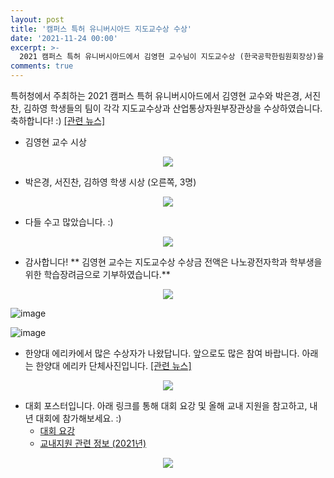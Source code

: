 ```yaml
---
layout: post
title: '캠퍼스 특허 유니버시아드 지도교수상 수상'
date: '2021-11-24 00:00'
excerpt: >-
  2021 캠퍼스 특허 유니버시아드에서 김영현 교수님이 지도교수상 (한국공학한림원회장상)을 수상 하였습니다.  
comments: true
---
```

특허청에서 주최하는 2021 캠퍼스 특허 유니버시아드에서 김영현 교수와 박은경, 서진찬, 김하영 학생들의 팀이 각각 지도교수상과 산업통상자원부장관상을 수상하였습니다. 축하합니다! :) [[관련 뉴스]](http://www.newshyu.com/news/articleView.html?idxno=1004594)


- 김영현 교수 시상 
<p align="center"><img src="https://user-images.githubusercontent.com/32427749/147649840-d29fb606-6bb8-420e-859b-cdd7d8ae6ffc.png"></p>


- 박은경, 서진찬, 김하영 학생 시상 (오른쪽, 3명)
<p align="center"><img src="https://user-images.githubusercontent.com/32427749/147649914-2040b376-4cfc-4f28-9186-5307093c7c0f.png"></p>


- 다들 수고 많았습니다. :)
<p align="center"><img src="https://user-images.githubusercontent.com/32427749/147651451-a5524eff-cec8-49e3-b10f-25504706be9a.png"></p>


- 감사합니다! ** 김영현 교수는 지도교수상 수상금 전액은 나노광전자학과 학부생을 위한 학습장려금으로 기부하였습니다.** 
<p align="center"><img src="https://user-images.githubusercontent.com/32427749/147651543-5ebe8d82-79b6-495e-97e6-8e9741f34dfa.png"></p>

![image](https://github.com/yh2424/yh2424.github.io/assets/32427749/161f2d25-5da9-4c19-b615-f421cb1f2977)  

![image](https://github.com/yh2424/yh2424.github.io/assets/32427749/e60ae75b-1390-4c7b-93e8-b06c634b7ac3)


- 한양대 에리카에서 많은 수상자가 나왔답니다. 앞으로도 많은 참여 바랍니다. 아래는 한양대 에리카 단체사진입니다.    [[관련 뉴스]](https://m.etnews.com/20211124000107)
<p align="center"><img src="https://user-images.githubusercontent.com/32427749/147650644-2a0c4367-5c30-4bdf-8e04-d205a2523fe2.png"></p>


- 대회 포스터입니다. 아래 링크를 통해 대회 요강 및 올해 교내 지원을 참고하고, 내년 대회에 참가해보세요. :)
  - [대회 요강](https://www.kipa.org/cpu/1_info_01.jsp)
  - [교내지원 관련 정보 (2021년)](https://startup.hanyang.ac.kr/board/notice/view/1614)
<p align="center"><img src="https://user-images.githubusercontent.com/32427749/147708646-d381c2d8-4f05-42f6-baca-9e42dcbce026.png"></p>
